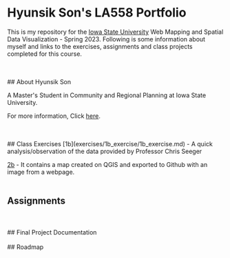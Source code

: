 # Hyunsik Son's LA558 Portfolio
This is my repository for the [Iowa State University](https://www.iastate.edu/) Web Mapping and Spatial Data Visualization - Spring 2023. Following is some information about myself and links to the exercises, assignments and class projects completed for this course.

<br>
<br>
## About Hyunsik Son

A Master's Student in Community and Regional Planning at Iowa State University. 

For more information, Click [here](AboutHyunsikSon/AboutHyunsikSon.md).

<br>
<br>
## Class Exercises
[1b](exercises/1b_exercise/1b_exercise.md) - A quick analysis/observation of the data provided by Professor Chris Seeger

[2b](exercises/2b_exercise/ex2b_2.md) - It contains a map created on QGIS and exported to Github with an image from a webpage.
<br>
<br>       
## Assignments
<br>
<br>
## Final Project Documentation
<br>
<br>
## Roadmap
